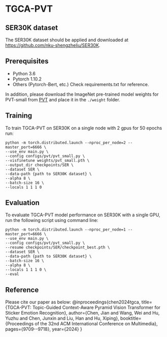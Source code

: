 # TGCA-PVT 




## SER30K dataset

The SER30K dataset  should be applied  and downloaded at https://github.com/nku-shengzheliu/SER30K.

## Prerequisites

- Python 3.6
- Pytorch 1.10.2
- Others (Pytorch-Bert, etc.) Check requirements.txt for reference.

In addition, please download the ImageNet pre-trained model weights for PVT-small from [PVT](https://github.com/whai362/PVT/tree/v2/classification) and place it in the `./weight` folder.




## Training
To train TGCA-PVT on SER30K on a single node with 2 gpus for 50 epochs run:


```shell
python -m torch.distributed.launch --nproc_per_node=2 --master_port=6666 \
--use_env main.py \
--config configs/pvt/pvt_small.py \
--visfinetune weights/pvt_small.pth \
--output_dir checkpoints/SER \
--dataset SER \
--data-path {path to SER30K dataset} \
--alpha 8 \
--batch-size 16 \
--locals 1 1 1 0
```



## Evaluation
To evaluate TGCA-PVT model performance on SER30K with a single GPU, run the following script using command line:

```shell
python -m torch.distributed.launch --nproc_per_node=1 --master_port=6666 \
--use_env main.py \
--config configs/pvt/pvt_small.py \
--resume checkpoints/SER/checkpoint_best.pth \
--dataset SER \
--data-path {path to SER30K dataset} \
--batch-size 16 \
--alpha 8 \
--locals 1 1 1 0 \
--eval
```

## Reference
Please cite our paper as below:
@inproceedings{chen2024tgca,
  title={TGCA-PVT: Topic-Guided Context-Aware Pyramid Vision Transformer for Sticker Emotion Recognition},
  author={Chen, Jian and Wang, Wei and Hu, Yuzhu and Chen, Junxin and Liu, Han and Hu, Xiping},
  booktitle={Proceedings of the 32nd ACM International Conference on Multimedia},
  pages={9709--9718},
  year={2024}
}
